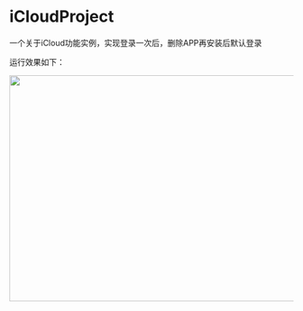 # iCloudProject
一个关于iCloud功能实例，实现登录一次后，删除APP再安装后默认登录

运行效果如下：

<img src="https://github.com/wujunyang/iCloudProject/blob/master/1.gif" width=800px height=400px></img>
